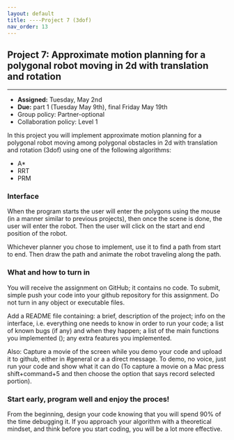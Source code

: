 ```yaml
---
layout: default 
title: ----Project 7 (3dof)
nav_order: 13
---
```




## Project 7:  Approximate motion planning for a polygonal robot moving in 2d with translation and rotation 


*** 
* __Assigned:__ Tuesday, May 2nd
* __Due:__  part 1 (Tuesday May 9th), final Friday May 19th
* Group policy: Partner-optional 
* Collaboration policy: Level 1
 


In this project you will implement approximate motion planning for a polygonal robot moving among polygonal obstacles in 2d  with translation and rotation (3dof) using one of the following algorithms: 

* A*
* RRT
* PRM 


### Interface 

When the program starts the user will enter the polygons using the mouse (in a manner similar to previous projects), then  once the scene is done, the user will enter the robot. Then the user will click on the start and end position of the robot.  

Whichever  planner you chose to implement, use it to find a path from start to end.  Then draw the path and  animate the robot traveling along the path. 



### What and how to  turn in


You will receive the assignment on GitHub; it contains no code.  To submit, simple push your
code into your github repository for this assignment. Do not turn in
any object or executable files.

Add a README file containing: a brief, description of the project;
info on the interface, i.e. everything one needs to know in order to
run your code; a list of known bugs (if any) and when they happen; a
list of the main functions you implemented (); any extra features you
implemented.

Also: Capture a movie of the screen while you demo your code and
upload it to github, either in #general or a a direct message. To
demo, no voice, just run your code and show what it can do (To capture
a movie on a Mac press shift+command+5 and then choose the option that
says record selected portion).

### Start early, program well and enjoy the proces! 
From the beginning, design your code knowing that you will
spend 90% of the time debugging it. If you approach your algorithm with a theoretical mindset, and think before you start coding, you will be a lot more effective. 

